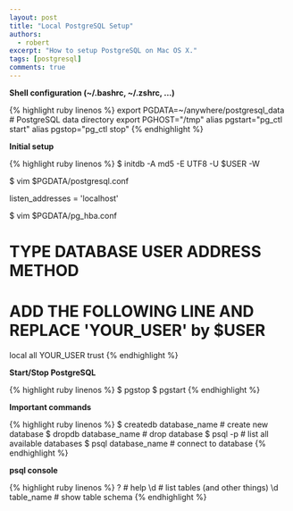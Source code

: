 ```yaml
---
layout: post
title: "Local PostgreSQL Setup"
authors:
  - robert
excerpt: "How to setup PostgreSQL on Mac OS X."
tags: [postgresql]
comments: true
---
```


**Shell configuration (~/.bashrc, ~/.zshrc, …)**

{% highlight ruby linenos %}
export PGDATA=~/anywhere/postgresql_data # PostgreSQL data directory
export PGHOST="/tmp"
alias pgstart="pg_ctl start"
alias pgstop="pg_ctl stop"
{% endhighlight %}

**Initial setup**

{% highlight ruby linenos %}
$ initdb -A md5 -E UTF8 -U $USER -W

$ vim $PGDATA/postgresql.conf

listen_addresses = 'localhost'

$ vim $PGDATA/pg_hba.conf

# TYPE DATABASE USER ADDRESS METHOD
# ADD THE FOLLOWING LINE AND REPLACE 'YOUR_USER' by $USER
local all YOUR_USER trust
{% endhighlight %}

**Start/Stop PostgreSQL**

{% highlight ruby linenos %}
$ pgstop
$ pgstart
{% endhighlight %}

**Important commands**

{% highlight ruby linenos %}
$ createdb database_name # create new database
$ dropdb database_name # drop database
$ psql -p # list all available databases
$ psql database_name # connect to database
{% endhighlight %}

**psql console**

{% highlight ruby linenos %}
\? # help
\d # list tables (and other things)
\d table_name # show table schema
{% endhighlight %}

